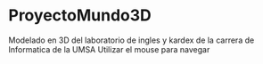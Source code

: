 # ProyectoMundo3D
Modelado en 3D del laboratorio de ingles y kardex de la carrera de Informatica de la UMSA
Utilizar el mouse para navegar
